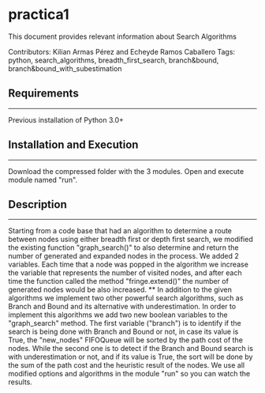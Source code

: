 # practica1
This document provides relevant information about Search Algorithms

Contributors: Kilian Armas Pérez and Echeyde Ramos Caballero
Tags: python, search_algorithms, breadth_first_search, branch&bound,
branch&bound_with_subestimation

## Requirements 
***
Previous installation of Python 3.0+

## Installation and Execution
***
Download the compressed folder with the 3 modules.
Open and execute module named "run".

## Description
***
Starting from a code base that had an algorithm to determine a route
between nodes using either breadth first or depth first search, we modified the
existing function "graph_search()" to also determine and
return the number of generated and expanded nodes in the process. We added 2
variables. 
Each time that a node was popped in the algorithm we increase 
the variable that represents the number of visited nodes, and after each time the 
function called the method "fringe.extend()" the number of generated nodes would
be also increased.
**
In addition to the given algorithms we implement two other powerful search algorithms, 
such as Branch and Bound and its alternative with underestimation. In order to implement 
this algorithms we add two new boolean variables to the "graph_search" method.
The first variable ("branch") is to identify if the search is being done with 
Branch and Bound or not, in case its value is True, the "new_nodes" FIFOQueue 
will be sorted by the path cost of the nodes. While the second one is to detect 
if the Branch and Bound search is with underestimation or not, and if its value is True, 
the sort will be done by the sum of the path cost and the heuristic result of the nodes.
We use all modified options and algorithms in the module "run" so you can watch
the results.
